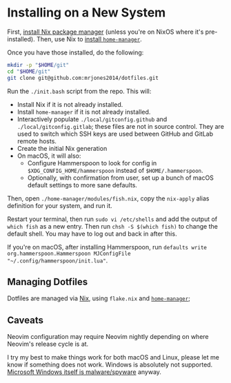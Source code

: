 # Installing on a New System

First, [install Nix package manager](https://nixos.org/download.html#download-nix) (unless you're on NixOS where it's pre-installed).
Then, use Nix to [install `home-manager`](https://nix-community.github.io/home-manager/index.html#ch-installation).

Once you have those installed, do the following:

```bash
mkdir -p "$HOME/git"
cd "$HOME/git"
git clone git@github.com:mrjones2014/dotfiles.git
```

Run the `./init.bash` script from the repo. This will:

- Install Nix if it is not already installed.
- Install `home-manager` if it is not already installed.
- Interactively populate `./local/gitconfig.github` and `./local/gitconfig.gitlab`; these files are not in source control. They are used to switch which SSH keys are used between GitHub and GitLab remote hosts.
- Create the initial Nix generation
- On macOS, it will also:
  - Configure Hammerspoon to look for config in `$XDG_CONFIG_HOME/hammerspoon` instead of `$HOME/.hammerspoon`.
  - Optionally, with confirmation from user, set up a bunch of macOS default settings to more sane defaults.

Then, open `./home-manager/modules/fish.nix`, copy the `nix-apply` alias definition for your system, and run it.

Restart your terminal, then run `sudo vi /etc/shells` and add the output of `which fish` as a new entry. Then run `chsh -S $(which fish)`
to change the default shell. You may have to log out and back in after this.

If you're on macOS, after installing Hammerspoon, run `defaults write org.hammerspoon.Hammerspoon MJConfigFile "~/.config/hammerspoon/init.lua"`.

## Managing Dotfiles

Dotfiles are managed via [Nix](https://nixos.org/), using `flake.nix` and [`home-manager`](https://github.com/nix-community/home-manager);

## Caveats

Neovim configuration may require Neovim nightly depending on where Neovim's release cycle is at.

I try my best to make things work for both macOS and Linux, please let me know if something does not work.
Windows is absolutely not supported. [Microsoft Windows itself is malware/spyware](https://www.gnu.org/proprietary/malware-microsoft.html) anyway.
